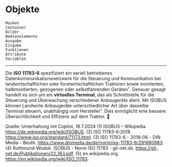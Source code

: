 # Objekte

```{toctree}
Masken
Container
Bilder
Bedienelemente
Ausgabe
Eingabe
Funktionen
Attribute
Variablen
```

----

Die **ISO 11783-6** spezifiziert ein seriell betriebenes Datenkommunikationsnetzwerk für die Steuerung und Kommunikation bei landwirtschaftlichen oder forstwirtschaftlichen Traktoren sowie montierten, halbmontierten, gezogenen oder selbstfahrenden Geräten¹. Genauer gesagt handelt es sich um ein **virtuelles Terminal**, das als Schnittstelle für die Steuerung und Überwachung verschiedener Anbaugeräte dient. Mit ISOBUS können Landwirte Anbaugeräte unterschiedlicher Art über dasselbe Terminal steuern, unabhängig vom Hersteller¹. Dies ermöglicht eine bessere Übersichtlichkeit und Effizienz auf dem Traktor. 🚜

Quelle: Unterhaltung mit Copilot, 18.7.2024
(1) ISOBUS – Wikipedia. https://de.wikipedia.org/wiki/ISOBUS.
(2) ISO 11783-6:2018. https://www.iso.org/standard/71173.html.
(3) ISO 11783-6 - 2018-06 - DIN Media - Beuth. https://www.dinmedia.de/de/norm/iso-11783-6/291680983.
(4) Rothmund-Wodok. ISOBUS - Norm ISO 11783 - gil-net.de. https://gil-net.de/Publikationen/22_163.pdf.
(5) en.wikipedia.org. https://en.wikipedia.org/wiki/ISO_11783.


